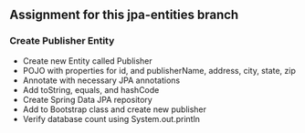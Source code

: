 ## Assignment for this jpa-entities branch

### Create Publisher Entity

- Create new Entity called Publisher
- POJO with properties for id, and publisherName, address, city, state, zip
- Annotate with necessary JPA annotations
- Add toString, equals, and hashCode
- Create Spring Data JPA repository
- Add to Bootstrap class and create new publisher
- Verify database count using System.out.println

